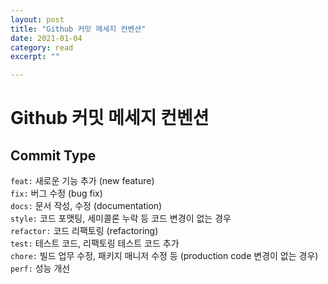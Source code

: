 ```yaml
---
layout: post
title: "Github 커밋 메세지 컨벤션" 
date: 2021-01-04
category: read 
excerpt: ""

---
```


# Github 커밋 메세지 컨벤션

## Commit Type

`feat:` 새로운 기능 추가 (new feature)  
`fix:` 버그 수정 (bug fix)  
`docs:` 문서 작성, 수정 (documentation)  
`style:` 코드 포맷팅, 세미콜론 누락 등 코드 변경이 없는 경우  
`refactor:` 코드 리팩토링 (refactoring)  
`test:` 테스트 코드, 리팩토링 테스트 코드 추가  
`chore:` 빌드 업무 수정, 패키지 매니저 수정 등 (production code 변경이 없는 경우)  
`perf:` 성능 개선

